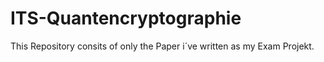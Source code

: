 # ITS-Quantencryptographie

This Repository consits of only the Paper i´ve written as my Exam Projekt.

# 
